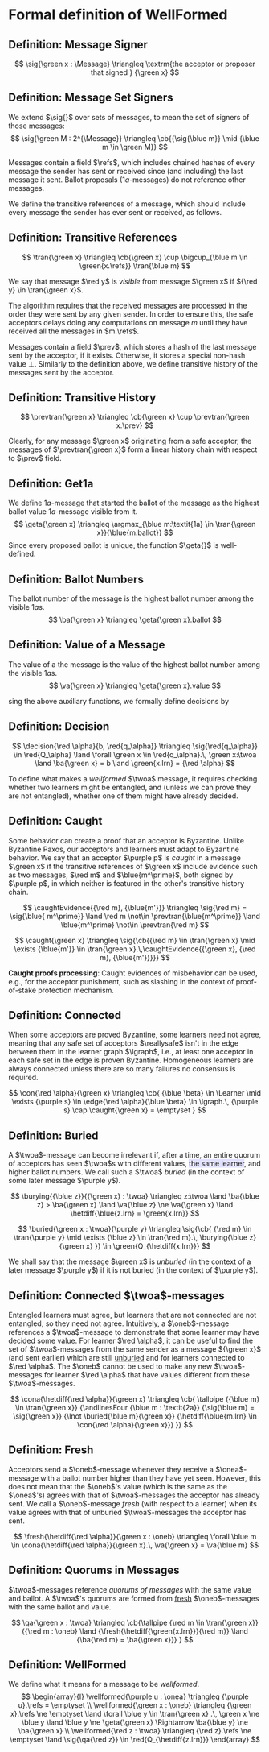 # Formal definition of WellFormed

## Definition: Message Signer

$$
  \sig{\green x : \Message} \triangleq
  \textrm{the acceptor or proposer that signed } {\green x}
$$

## Definition: Message Set Signers

We extend $\sig{}$ over sets of messages, to mean the set of signers of those messages:
$$
  \sig{\green M : 2^{\Message}} \triangleq
  \cb{{\sig{\blue m}} \mid {\blue m \in \green M}}
$$

Messages contain a field $\refs$, which includes chained hashes of every message the sender has sent or received since (and including) the last message it sent.
Ballot proposals ($1a$-messages) do not reference other messages.

We define the transitive references of a message, which should include every message the sender has ever sent or received, as follows.

## Definition: Transitive References

$$
  \tran{\green x} \triangleq
  \cb{\green x} \cup \bigcup_{\blue m \in \green{x.\refs}} \tran{\blue m}
$$

We say that message $\red y$ is _visible_ from message $\green x$ if ${\red y} \in \tran{\green x}$.
<!--- acceptor $\red a$ is _visible_ from message $\green x$ if ${\red a} \in \sig{\tran{\green x}}$ -->

The algorithm requires that the received messages are processed in the order they were sent by any given sender.
In order to ensure this, the safe acceptors delays doing any computations on message $m$ until they have received all the messages in $m.\refs$.

Messages contain a field $\prev$, which stores a hash of the last message sent by the acceptor, if it exists. Otherwise, it stores a special non-hash value $\bot$.
Similarly to the definition above, we define transitive history of the messages sent by the acceptor.

## Definition: Transitive History

$$
  \prevtran{\green x} \triangleq \cb{\green x} \cup \prevtran{\green x.\prev}
$$

Clearly, for any message $\green x$ originating from a safe acceptor, the messages of $\prevtran{\green x}$ form a linear history chain with respect to $\prev$ field.

## Definition: Get1a

We define $1a$-message that started the ballot of the message as the highest ballot value $1a$-message visible from it.
$$
  \geta{\green x} \triangleq
  \argmax_{\blue m:\textit{1a} \in \tran{\green x}}{\blue{m.ballot}}
$$
Since every proposed ballot is unique, the function $\geta{}$ is well-defined.

## Definition: Ballot Numbers

The ballot number of the message is the highest ballot number among the visible $1a$s.
$$
  \ba{\green x} \triangleq \geta{\green x}.ballot
$$

## Definition: Value of a Message

The value of a the message is the value of the highest ballot number among the visible $1a$s.
$$
  \va{\green x} \triangleq \geta{\green x}.value
$$

sing the above auxiliary functions, we formally define decisions by

## Definition: Decision

$$
  \decision{\red \alpha}{b, \red{q_\alpha}} \triangleq
  \sig{\red{q_\alpha}} \in \red{Q_\alpha} \land
  \forall \green x \in \red{q_\alpha}.\,
    \green x:\twoa \land
    \ba{\green x} = b \land
    \green{x.lrn} = {\red \alpha}
$$

To define what makes a _wellformed_ $\twoa$ message, it requires checking whether two learners might be entangled, and (unless we can prove they are not entangled), whether one of them might have already decided.

## Definition: Caught

Some behavior can create a proof that an acceptor is Byzantine.
Unlike Byzantine Paxos, our acceptors and learners must adapt to Byzantine behavior.
We say that an acceptor $\purple p$ is _caught_ in a message $\green x$ if the transitive references of $\green x$ include evidence such as two messages, $\red m$ and $\blue{m^\prime}$, both signed by $\purple p$, in which neither is featured in the other's transitive history chain.

$$
  \caughtEvidence{{\red m}, {\blue{m'}}} \triangleq
  \sig{\red m} = \sig{\blue{ m^\prime}} \land
  \red m \not\in \prevtran{\blue{m^\prime}} \land
  \blue{m^\prime} \not\in \prevtran{\red m}
$$

$$
  \caught{\green x} \triangleq
  \sig{\cb{{\red m} \in \tran{\green x} \mid \exists {\blue{m'}} \in \tran{\green x}.\,\caughtEvidence{{\green x}, {\red m}, {\blue{m'}}}}}
$$

**Caught proofs processing**: Caught evidences of misbehavior can be used, e.g., for the acceptor punishment, such as slashing in the context of proof-of-stake protection mechanism.

## Definition: Connected

When some acceptors are proved Byzantine, some learners need not agree,
meaning that any safe set of acceptors $\reallysafe$ isn't in the edge between them in the learner graph $\lgraph$, i.e.,
at least one acceptor in each safe set in the edge is proven Byzantine.
Homogeneous learners are always connected unless there are so many failures no consensus is required.

$$
  \con{\red \alpha}{\green x} \triangleq
  \cb{
    {\blue \beta} \in \Learner \mid
    \exists {\purple s} \in \edge{\red \alpha}{\blue \beta} \in \lgraph.\,
    {\purple s} \cap \caught{\green x} = \emptyset
  }
$$

## Definition: Buried

A $\twoa$-message can become irrelevant if, after a time, an entire quorum of acceptors has seen $\twoa$s with different values,
<span style="background-color: #E2E2FF">the same learner</span>, and higher ballot numbers.
We call such a $\twoa$ _buried_ (in the context of some later message $\purple y$).

$$
  \burying{{\blue z}}{{\green x} : \twoa} \triangleq
  z:\twoa \land
  \ba{\blue z} > \ba{\green x} \land
  \va{\blue z} \ne \va{\green x} \land
  \hetdiff{\blue{z.lrn} = \green{x.lrn}}
$$

$$
  \buried{\green x : \twoa}{\purple y} \triangleq
  \sig{\cb{
    {\red m} \in \tran{\purple y} \mid
    \exists {\blue z} \in \tran{\red m}.\, \burying{\blue z}{\green x}
  }}
  \in \green{Q_{\hetdiff{x.lrn}}}
$$

We shall say that the message $\green x$ is _unburied_ (in the context of a later message $\purple y$) if it is not buried (in the context of $\purple y$).

## Definition: Connected $\twoa$-messages

Entangled learners must agree, but learners that are not connected are not entangled, so they need not agree.
Intuitively, a $\oneb$-message references a $\twoa$-message to demonstrate that some learner may have decided some value.
For learner $\red \alpha$, it can be useful to find the set of $\twoa$-messages from the same sender as a message ${\green x}$ (and sent earlier)
which are still [unburied](#definition-buried) and for learners connected to $\red \alpha$.
The $\oneb$ cannot be used to make any new $\twoa$-messages for learner $\red \alpha$ that have values different from these $\twoa$-messages.

<!-- $$
  \cona{\hetdiff{\red \alpha}}{\green x} \triangleq
  \cb{
    {\blue m} \in \tran{\green x} \mid
    {\blue m : \twoa} \land
    {\sig{\blue m} = \sig{\green x}} \land
    {\lnot \buried{\blue m}{\green x}} \land
    {\hetdiff{\blue{m.lrn} \in \con{\red \alpha}{\green x}}}
  }
$$ -->

$$
  \cona{\hetdiff{\red \alpha}}{\green x} \triangleq
  \cb{
    \tallpipe
    {{\blue m} \in \tran{\green x}}
    {\andlinesFour
      {\blue m : \textit{2a}}
      {\sig{\blue m} = \sig{\green x}}
      {\lnot \buried{\blue m}{\green x}}
      {\hetdiff{\blue{m.lrn} \in \con{\red \alpha}{\green x}}}
  }}
$$

## Definition: Fresh

Acceptors send a $\oneb$-message whenever they receive a $\onea$-message with a ballot number higher than they have yet seen.
However, this does not mean that the $\oneb$'s value (which is the same as the $\onea$'s) agrees with that of $\twoa$-messages the acceptor has already sent.
We call a $\oneb$-message _fresh_ (with respect to a learner) when its value agrees with that of unburied $\twoa$-messages the acceptor has sent.

$$
  \fresh{\hetdiff{\red \alpha}}{\green x : \oneb} \triangleq
  \forall \blue m \in \cona{\hetdiff{\red \alpha}}{\green x}.\, \va{\green x} = \va{\blue m}
$$

## Definition: Quorums in Messages

$\twoa$-messages reference _quorums of messages_ with the same value and ballot.
A $\twoa$'s quorums are formed from [fresh](#definition-fresh) $\oneb$-messages with the same ballot and value.

$$
  \qa{\green x : \twoa} \triangleq
  \cb{\tallpipe
    {\red m \in \tran{\green x}}
    {{\red m : \oneb} \land
     {\fresh{\hetdiff{\green{x.lrn}}}{\red m}} \land
     {\ba{\red m} = \ba{\green x}}}
  }
$$

## Definition: WellFormed

We define what it means for a message to be _wellformed_.
$$
  \begin{array}{l}
    \wellformed{\purple u : \onea} \triangleq
    {\purple u}.\refs = \emptyset
    \\
    \wellformed{\green x : \oneb} \triangleq
    {\green x}.\refs \ne \emptyset
    \land
    \forall \blue y \in \tran{\green x} .\,
      \green x \ne \blue y
      \land
      \blue y \ne \geta{\green x}
      \Rightarrow
      \ba{\blue y} \ne \ba{\green x}
    \\
    \wellformed{\red z : \twoa} \triangleq
    {\red z}.\refs \ne \emptyset
    \land
    \sig{\qa{\red z}} \in \red{Q_{\hetdiff{z.lrn}}}
\end{array}
$$
